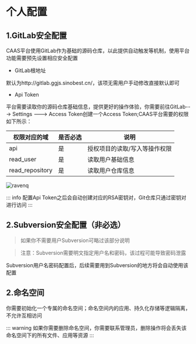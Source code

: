# 个人配置
## 1.GitLab安全配置
CAAS平台使用GitLab作为基础的源码仓库，以此提供自动触发等机制，使用平台功能需要预先设置相应安全配置
* GitLab根地址

默认为http://gitlab.ggjs.sinobest.cn/，该项无需用户手动修改直接默认即可

* Api Token

平台需要读取你的源码仓库基础信息，提供更好的操作体验，你需要前往GitLab---> Settings ---> Access Token创建一个Access Token;CAAS平台需要的权限如下所示：

| 权限对应的域    | 是否必选 | 说明                          |
| --------------- | -------- | ----------------------------- |
| api             | 是       | 授权项目的读取/写入等操作权限 |
| read_user       | 是       | 读取用户基础信息              |
| read_repository | 是       | 读取用户仓库信息              |

![ravenq](https://caas-platform.oss-cn-guangzhou.aliyuncs.com/statics/gitlab_access_token.png)

::: info
配置Api Token之后会自动创建对应的RSA密钥对，Git仓库只通过密钥对进行访问
:::

## 2.Subversion安全配置（非必选）

> 如果你不需要用户Subversion可略过该部分说明

> 注意：Subversion需要明文指定用户名和密码，该过程可能导致密码泄露

Subversion用户名密码配置后，后续需要用到Subversion的地方将会自动使用该配置

## 2.命名空间

你需要初始化一个专属的命名空间；命名空间内的应用、持久化存储等逻辑隔离，不允许互相访问

::: warning
如果你需要删除命名空间，你需要联系管理员，删除操作将会丢失该命名空间下的所有文件、应用等资源
:::